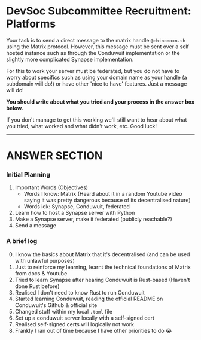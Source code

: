 # DevSoc Subcommittee Recruitment: Platforms
Your task is to send a direct message to the matrix handle `@chino:oxn.sh` using the Matrix protocol. However, this message must be sent over a self hosted instance such as through the Conduwuit implementation or the slightly more complicated Synapse implementation.

For this to work your server must be federated, but you do not have to worry about specifics such as using your domain name as your handle (a subdomain will do!) or have other 'nice to have' features. Just a message will do!

**You should write about what you tried and your process in the answer box below.**

If you don't manage to get this working we'll still want to hear about what you tried, what worked and what didn't work, etc. Good luck!

---

# ANSWER SECTION

### Initial Planning

1. Important Words (Objectives)
    - Words I know: Matrix (Heard about it in a random Youtube video saying it was pretty dangerous because of its decentralised nature)
    - Words idk: Synapse, Conduwuit, federated
2. Learn how to host a Synapse server with Python
3. Make a Synapse server, make it federated (publicly reachable?)
4. Send a message

### A brief log

0. I know the basics about Matrix that it's decentralised (and can be used with unlawful purposes)
1. Just to reinforce my learning, learnt the technical foundations of Matrix from docs & Youtube
2. Tried to learn Synapse after hearing Conduwuit is Rust-based (Haven't done Rust before)
3. Realised I don't need to know Rust to run Conduwuit
4. Started learning Conduwuit, reading the official README on Conduwuit's Github & official site
5. Changed stuff within my local `.toml` file
6. Set up a conduwuit server locally with a self-signed cert
7. Realised self-signed certs will logically not work
8. Frankly I ran out of time because I have other priorities to do 😭
